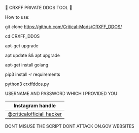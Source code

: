🚀 CRXFF PRIVATE DDOS TOOL 🚀


How to use: 

git clone https://github.com/Critical-Mods/CRXFF_DDOS/

cd CRXFF_DDOS

apt-get upgrade

apt update && apt upgrade

apt-get install golang

pip3 install -r requirements

python3 crxffddos.py

USERNAME AND PASSWORD WHICH I PROVIDED YOU



| Instagram handle |
| ---------------- |
|[@criticalofficial_hacker](https://www.instagram.com/criticalofficial_hacker/)

DONT MISUSE THE SCRIPT DONT ATTACK ON.GOV WEBSITES





